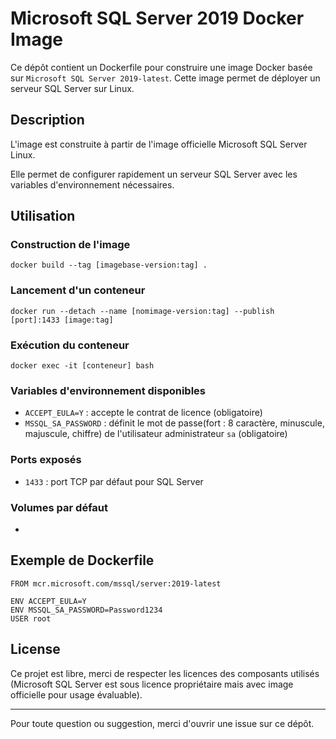 # Microsoft SQL Server 2019 Docker Image

Ce dépôt contient un Dockerfile pour construire une image Docker basée sur `Microsoft SQL Server 2019-latest`. Cette image permet de déployer un serveur SQL Server sur Linux.

## Description

L'image est construite à partir de l'image officielle Microsoft SQL Server Linux.

Elle permet de configurer rapidement un serveur SQL Server avec les variables d'environnement nécessaires.

## Utilisation

### Construction de l'image

```
docker build --tag [imagebase-version:tag] . 
```

### Lancement d'un conteneur

```
docker run --detach --name [nomimage-version:tag] --publish [port]:1433 [image:tag]
```

### Exécution du conteneur

```
docker exec -it [conteneur] bash
```

### Variables d'environnement disponibles

- `ACCEPT_EULA=Y` : accepte le contrat de licence (obligatoire)
- `MSSQL_SA_PASSWORD` : définit le mot de passe(fort : 8 caractère, minuscule, majuscule, chiffre) de l'utilisateur administrateur `sa` (obligatoire) 

### Ports exposés

- `1433` : port TCP par défaut pour SQL Server

### Volumes par défaut

-

## Exemple de Dockerfile

```
FROM mcr.microsoft.com/mssql/server:2019-latest

ENV ACCEPT_EULA=Y
ENV MSSQL_SA_PASSWORD=Password1234
USER root
```

## License

Ce projet est libre, merci de respecter les licences des composants utilisés (Microsoft SQL Server est sous licence propriétaire mais avec image officielle pour usage évaluable).

---

Pour toute question ou suggestion, merci d'ouvrir une issue sur ce dépôt.